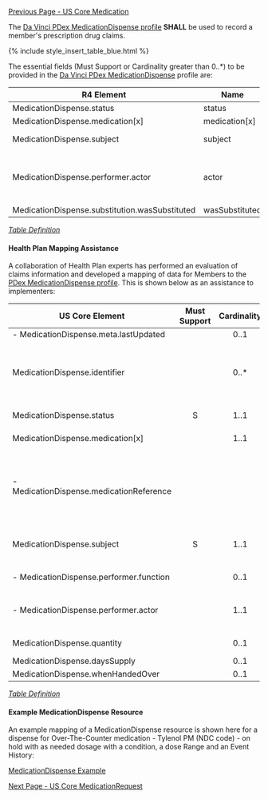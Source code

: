 [Previous Page - US Core Medication](USCoreMedication.html)

The  [Da Vinci PDex MedicationDispense profile](https://build.fhir.org/ig/HL7/davinci-hrex/StructureDefinition-pdex-medicationdispense.html)  **SHALL** be used to record a member's prescription drug claims.

{% include style_insert_table_blue.html %}

The essential fields (Must Support or Cardinality greater than 0..*) to be provided in the [Da Vinci PDex MedicationDispense](https://build.fhir.org/ig/HL7/davinci-hrex/StructureDefinition-pdex-medicationdispense.html) profile are:

| R4 Element                                     | Name            | Cardinality | Type                                                                                              |
|------------------------------------------------|-----------------|:-----------:|---------------------------------------------------------------------------------------------------|
| MedicationDispense.status                      |  status         |     1..1    | code                                                                                              |
| MedicationDispense.medication[x]               |  medication[x]  |     1..1    |                                                                                                   |
| MedicationDispense.subject                     |  subject        |     1..1    | Reference(US Core Patient )                                                                       |
| MedicationDispense.performer.actor             |  actor          |     1..1    | Reference(Practitioner \| PractitionerRole \| Organization \| Patient \| Device \| RelatedPerson) |
| MedicationDispense.substitution.wasSubstituted |  wasSubstituted |     1..1    | boolean                                                                                           |


<i>[Table Definition](index.html#mapping-adjudicated-claims-and-encounter-information-to-clinical-resources)</i>



#### Health Plan Mapping Assistance

A collaboration of Health Plan experts has performed an evaluation of claims information and developed a mapping of  data for Members to the [PDex MedicationDispense profile](https://build.fhir.org/ig/HL7/davinci-hrex/StructureDefinition-pdex-medicationdispense.html). This is shown below as an assistance to implementers:

| US Core Element                            | Must Support | Cardinality | CARIN-BB Element                                                                       | CPCDS Element Mapping or Implementer Note                                                                                                                                                                 |
|--------------------------------------------|:------------:|:-----------:|----------------------------------------------------------------------------------------|-----------------------------------------------------------------------------------------------------------------------------------------------------------------------------------------------------------|
|  - MedicationDispense.meta.lastUpdated     |              |     0..1    | ExplanationOfBenefit.meta.lastUpdated                                                  | [{"163":"EOB Last Updated Date"}]                                                                                                                                                                         |
| MedicationDispense.identifier              |              |     0..*    | ExplanationOfBenefit.Identifier                                                        | [{"35":"RX service reference number"}]. Note: Assign Payer System URI for Unique Claim Id in MedicationDispense.identifier.system. SetClaim Id in MedicationDispense.identifier.value                     |
| MedicationDispense.status                  |       S      |     1..1    | ExplanationOfBenefit.status                                                            | [{"140":"Claim processing status code<br>"}]                                                                                                                                                              |
| MedicationDispense.medication[x]           |              |     1..1    |                                                                                        | . Note: Enter prescription information in sub-elements below                                                                                                                                               |
|  -  MedicationDispense.medicationReference |              |             | ExplanationOfBenefit.supportingInfo.code, ExplanationOfBenefit.detail.productOrService | [{"79":"NCPDP field # 408-D8 (Dispensed As Written (DAW)/Product Selection Code) https://ushik.ahrq.gov/ViewItemDetails?itemKey=200387000&system=sdo"}, {"38, 78":"National drug code<br>Compound Code"}] |
| MedicationDispense.subject                 |       S      |     1..1    | ExplanationOfBenefit.patient                                                           | [{"Ref (1), Ref (109)":"Member id, Patient account number"}, {"Ref (191)":"Unique Member ID"}, {"Ref (110)":"Medical record number"}]                                                                    |
|  -  MedicationDispense.performer.function  |              |     0..1    | ExplanationOfBenefit.careTeam.role                                                     | [{"165":"Care Team Role (Value pcp\|Prescribing)"}]                                                                                                                                                       |
|  -  MedicationDispense.performer.actor     |              |     1..1    | ExplanationOfBenefit.careTeam.provider                                                 | [{"Ref(96,122)":"Provider NPIs"}, {"Ref(169,172)":"Provider Names"}, {"94, 167":"Claum billing provider NPI, Claim billing provider name"}]                                                                |
| MedicationDispense.quantity                |              |     0..1    | ExplanationOfBenefit.item.quantity                                                     | [{""39,151"":"Quantity dispensed \| Quantity Qualifier Code"}]                                                                                                                                             |
| MedicationDispense.daysSupply              |              |     0..1    | ExplanationOfBenefit.supportingInfo.valueQuantity                                      | [{"77":"Days supply"}]                                                                                                                                                                                    |
| MedicationDispense.whenHandedOver          |              |     0..1    | ExplanationOfBenefit.item.servicedDate                                                 | [{"90":"Service (from) date"}]                                                                                                                                                                            |


<i>[Table Definition](index.html#mapping-adjudicated-claims-and-encounter-information-to-clinical-resources)</i>

#### Example MedicationDispense Resource

An example mapping of a MedicationDispense resource is shown here for a dispense for Over-The-Counter medication - Tylenol PM (NDC code) - on hold with as needed dosage with a condition, a dose Range and an Event History:

[MedicationDispense Example](MedicationDispense-1000001.html)



[Next Page - US Core MedicationRequest](USCoreMedicationRequest.html)
